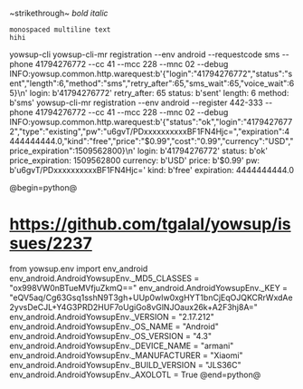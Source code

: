 ~strikethrough~
*bold*
_italic_


```
monospaced multiline text
hihi
```

yowsup-cli
yowsup-cli-mr registration --env android --requestcode sms --phone 41794276772 --cc 41 --mcc 228 --mnc 02 --debug
INFO:yowsup.common.http.warequest:b'{"login":"41794276772","status":"sent","length":6,"method":"sms","retry_after":65,"sms_wait":65,"voice_wait":65}\n'
login: b'41794276772'
retry_after: 65
status: b'sent'
length: 6
method: b'sms'
yowsup-cli-mr registration --env android --register 442-333 --phone 41794276772 --cc 41 --mcc 228 --mnc 02 --debug
INFO:yowsup.common.http.warequest:b'{"status":"ok","login":"41794276772","type":"existing","pw":"u6gvT/PDxxxxxxxxxxBF1FN4Hjc=","expiration":4444444444.0,"kind":"free","price":"$0.99","cost":"0.99","currency":"USD","price_expiration":1509562800}\n'
login: b'41794276772'
status: b'ok'
price_expiration: 1509562800
currency: b'USD'
price: b'$0.99'
pw: b'u6gvT/PDxxxxxxxxxxBF1FN4Hjc='
kind: b'free'
expiration: 4444444444.0

@begin=python@
# https://github.com/tgalal/yowsup/issues/2237
from yowsup.env import env_android
env_android.AndroidYowsupEnv._MD5_CLASSES = "ox998VW0nBTueMVfjuZkmQ=="
env_android.AndroidYowsupEnv._KEY = "eQV5aq/Cg63Gsq1sshN9T3gh+UUp0wIw0xgHYT1bnCjEqOJQKCRrWxdAe2yvsDeCJL+Y4G3PRD2HUF7oUgiGo8vGlNJOaux26k+A2F3hj8A="
env_android.AndroidYowsupEnv._VERSION = "2.17.212"
env_android.AndroidYowsupEnv._OS_NAME = "Android"
env_android.AndroidYowsupEnv._OS_VERSION = "4.3"
env_android.AndroidYowsupEnv._DEVICE_NAME = "armani"
env_android.AndroidYowsupEnv._MANUFACTURER = "Xiaomi"
env_android.AndroidYowsupEnv._BUILD_VERSION = "JLS36C"
env_android.AndroidYowsupEnv._AXOLOTL = True
@end=python@
